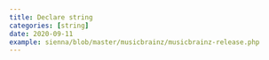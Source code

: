 ```yaml
---
title: Declare string
categories: [string]
date: 2020-09-11
example: sienna/blob/master/musicbrainz/musicbrainz-release.php
---
```

